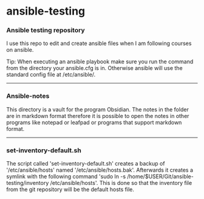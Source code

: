 # ansible-testing
### Ansible testing repository


I use this repo to edit and create ansible files when I am following courses on ansible.

Tip: 
When executing an ansible playbook make sure you run the command from the directory your ansible.cfg is in. Otherwise ansible will use the standard config file at /etc/ansible/.

-------------------------------
### Ansible-notes

This directory is a vault for the program Obsidian. The notes in the folder are in markdown format therefore it is possible to open the notes in other programs like notepad or leafpad or programs that support markdown format.

-------------------------------
### set-inventory-default.sh

The script called 'set-inventory-default.sh' creates a backup of '/etc/ansible/hosts' named '/etc/ansible/hosts.bak'. Afterwards it creates a symlink with the following command 'sudo ln -s /home/$USER/Git/ansible-testing/inventory /etc/ansible/hosts'. This is done so that the inventory file from the git repository will be the default hosts file.
